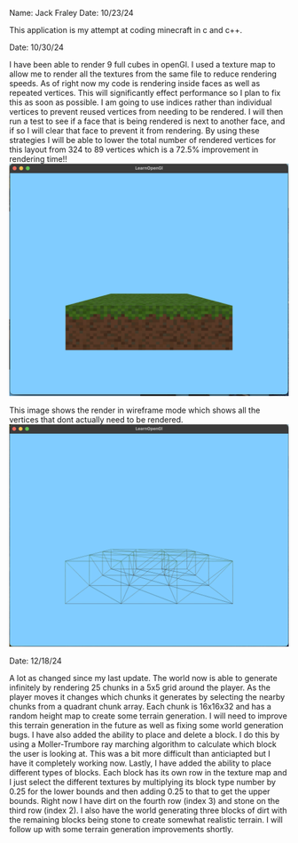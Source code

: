 Name: Jack Fraley
Date: 10/23/24

  This application is my attempt at coding minecraft in c and c++.


Date: 10/30/24

  I have been able to render 9 full cubes in openGl. I used a texture map to allow me to render all the textures from the same file to reduce rendering speeds. As of right now my code is rendering inside faces as well as repeated vertices. This will significantly effect performance so I plan to fix this as soon as possible. I am going to use indices rather than individual vertices to prevent reused vertices from needing to be rendered. I will then run a test to see if a face that is being rendered is next to another face, and if so I will clear that face to prevent it from rendering. By using these strategies I will be able to lower the total number of rendered vertices for this layout from 324 to 89 vertices which is a 72.5% improvement in rendering time!!
  ![First Successful Render](9x9GridRender.png)

  This image shows the render in wireframe mode which shows all the vertices that dont actually need to be rendered.
  ![Wireframe render showing uneccesary faces and vertices](9x9WireframeRender.png)

Date: 12/18/24

  A lot as changed since my last update. The world now is able to generate infinitely by rendering 25 chunks in a 5x5 grid around the player. As the player moves it changes which chunks it generates by selecting the nearby chunks from a quadrant chunk array. Each chunk is 16x16x32 and has a random height map to create some terrain generation. I will need to improve this terrain generation in the future as well as fixing some world generation bugs. I have also added the ability to place and delete a block. I do this by using a Moller-Trumbore ray marching algorithm to calculate which block the user is looking at. This was a bit more difficult than anticiapted but I have it completely working now. Lastly, I have added the ability to place different types of blocks. Each block has its own row in the texture map and I just select the different textures by multiplying its block type number by 0.25 for the lower bounds and then adding 0.25 to that to get the upper bounds. Right now I have dirt on the fourth row (index 3) and stone on the third row (index 2). I also have the world generating three blocks of dirt with the remaining blocks being stone to create somewhat realistic terrain. I will follow up with some terrain generation improvements shortly. 
